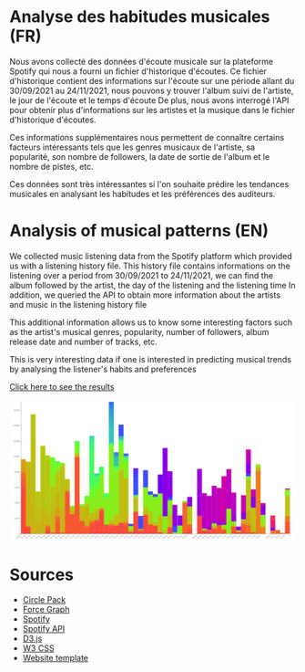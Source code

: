 # Analyse des habitudes musicales (FR)

Nous avons collecté des données d'écoute musicale sur la plateforme Spotify qui nous a fourni un fichier d'historique d'écoutes.
Ce fichier d'historique contient des informations sur l'écoute sur une période allant du 30/09/2021 au 24/11/2021, nous pouvons y trouver l'album suivi de l'artiste, le jour de l'écoute et le temps d'écoute
De plus, nous avons interrogé l'API pour obtenir plus d'informations sur les artistes et la musique dans le fichier d'historique d'écoutes.

Ces informations supplémentaires nous permettent de connaître certains facteurs intéressants tels que les genres musicaux de l'artiste, sa popularité, son nombre de followers, la date de sortie de l'album et le nombre de pistes, etc.

Ces données sont très intéressantes si l'on souhaite prédire les tendances musicales en analysant les habitudes et les préférences des auditeurs.

# Analysis of musical patterns (EN)

We collected music listening data from the Spotify platform which provided us with a listening history file.
This history file contains informations on the listening over a period from 30/09/2021 to 24/11/2021, we can find the album followed by the artist, the day of the listening and the listening time
In addition, we queried the API to obtain more information about the artists and music in the listening history file

This additional information allows us to know some interesting factors such as the artist's musical genres, popularity, number of followers, album release date and number of tracks, etc.

This is very interesting data if one is interested in predicting musical trends by analysing the listener's habits and preferences

[Click here to see the results][8]


![Alt text](https://github.com/poiazeqsd/Projet-DataViz/blob/main/12-thumbnail.png?raw=true)

# Sources

- [Circle Pack][1]
- [Force Graph][2]
- [Spotify][3]
- [Spotify API][4]
- [D3.js][5]
- [W3 CSS][6]
- [Website template][7]

[1]: https://observablehq.com/@d3/pack
[2]: https://observablehq.com/@d3/force-directed-graph
[3]: https://www.spotify.com/
[4]: https://developer.spotify.com/console/get-search-item/ 
[5]: https://d3js.org/
[6]: https://www.w3schools.com/w3css/defaulT.asp
[7]: https://templatemo.com/tm-543-breezed
[8]: https://poiazeqsd.github.io/Projet-DataViz/